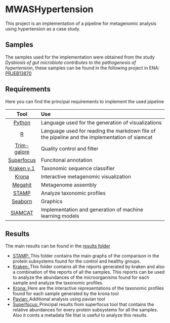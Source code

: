 # MWASHypertension

This project is an implementation of a pipeline for metagenomic analysis using hypertension as a case study.

## Samples
The samples used for the implementation were obtained from the study <em>Dysbiosis of gut microbiota contributes to the pathogenesis of hypertension</em>, these samples can be found in the following project in ENA: [PRJEB13870](https://www.ebi.ac.uk/ena/browser/view/PRJEB13870)


## Requirements

Here you can find the principal requirements to implement the used pipeline

Tool | Use |
:---: | :--- |
[Python](https://www.python.org/) | Language used for the generation of visualizations |
[R](https://www.r-project.org/) | Language used for reading the markdown file of the pipeline and the implementation of siamcat|
[Trim-galore](https://github.com/FelixKrueger/TrimGalore) | Quality control and filter |
[Superfocus](https://github.com/metageni/SUPER-FOCUS) | Funcitonal annotation |
[Kraken v.1](https://github.com/DerrickWood/kraken) | Taxonomic sequence classifier |
[Krona](https://github.com/marbl/Krona/wiki) | Interactive metagenomic visualization |
[Megahit](https://github.com/voutcn/megahit) | Metagenome assembly |
[STAMP](https://beikolab.cs.dal.ca/software/STAMP) | Analyze taxonomic profiles |
[Seaborn](https://seaborn.pydata.org/) | Graphics |
[SIAMCAT](https://siamcat.embl.de/index.html) | Implementation and generation of machine learning models |

## Results 
The main results can be found in the [results folder](results/)

*  [STAMP: ](results/STAMP) This folder contains the main graphs of the comparison in the protein subsystems found for the control and healthy groups.
*  [Kraken: ](results/kraken/reports) This folder contains all the reports generated by kraken and also a combination of the reports of all the samples. This reports can be used to analyze the abundances of the microorganisms found for each sample and analyze the taxonomic profiles.
* [Krona: ](results/krona) Here are the interactive representations of the taxonomic profiles found for each sample generated by the krona tool
* [Pavian: ](results/pavian) Additional analysis using pavian tool
* [Superfocus: ](results/superfocus) Principal results from superfocus tool that contains the relative abundances for every protein subsystems for all the samples. Also it coints a metadata file that is useful to analyze this results.
